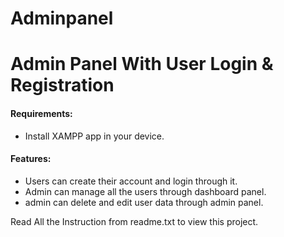 # Adminpanel

<h1>Admin Panel With User Login & Registration</h1>

<h4>Requirements:</h4>
<ul>
  <li>Install XAMPP app in your device.</li>
</ul>

<h4>Features:</h4>
<ul>
  <li>Users can create their account and login through it.</li>
  <li>Admin can manage all the users through dashboard panel.</li>
  <li>admin can delete and edit user data through admin panel.</li>
</ul>


<p>Read All the Instruction from readme.txt to view this project.</p>
